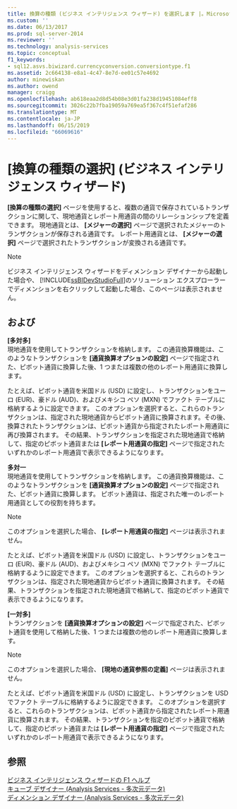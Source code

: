 ```yaml
---
title: 換算の種類 (ビジネス インテリジェンス ウィザード) を選択します |。Microsoft Docs
ms.custom: ''
ms.date: 06/13/2017
ms.prod: sql-server-2014
ms.reviewer: ''
ms.technology: analysis-services
ms.topic: conceptual
f1_keywords:
- sql12.asvs.biwizard.currencyconversion.conversiontype.f1
ms.assetid: 2c664138-e8a1-4c47-8e7d-ee01c57e4692
author: minewiskan
ms.author: owend
manager: craigg
ms.openlocfilehash: ab618eaa2d8d54b08e3d01fa238d19451084eff8
ms.sourcegitcommit: 3026c22b7fba19059a769ea5f367c4f51efaf286
ms.translationtype: MT
ms.contentlocale: ja-JP
ms.lasthandoff: 06/15/2019
ms.locfileid: "66069616"
---
```

# <a name="select-conversion-type-business-intelligence-wizard"></a>[換算の種類の選択] (ビジネス インテリジェンス ウィザード)
  **[換算の種類の選択]** ページを使用すると、複数の通貨で保存されているトランザクションに関して、現地通貨とレポート用通貨の間のリレーションシップを定義できます。 現地通貨とは、 **[メジャーの選択]** ページで選択されたメジャーのトランザクションが保存される通貨です。 レポート用通貨とは、 **[メジャーの選択]** ページで選択されたトランザクションが変換される通貨です。  
  
> [!NOTE]  
>  ビジネス インテリジェンス ウィザードをディメンション デザイナーから起動した場合や、 [!INCLUDE[ssBIDevStudioFull](../includes/ssbidevstudiofull-md.md)]のソリューション エクスプローラーでディメンションを右クリックして起動した場合、このページは表示されません。  
  
## <a name="options"></a>および  
 **[多対多]**  
 現地通貨を使用してトランザクションを格納します。 この通貨換算機能は、このようなトランザクションを **[通貨換算オプションの設定]** ページで指定された、ピボット通貨に換算した後、1 つまたは複数の他のレポート用通貨に換算します。  
  
 たとえば、ピボット通貨を米国ドル (USD) に設定し、トランザクションをユーロ (EUR)、豪ドル (AUD)、およびメキシコ ペソ (MXN) でファクト テーブルに格納するように設定できます。 このオプションを選択すると、これらのトランザクションは、指定された現地通貨からピボット通貨に換算されます。その後、換算されたトランザクションは、ピボット通貨から指定されたレポート用通貨に再び換算されます。 その結果、トランザクションを指定された現地通貨で格納して、指定のピボット通貨または **[レポート用通貨の指定]** ページで指定されたいずれかのレポート用通貨で表示できるようになります。  
  
 **多対一**  
 現地通貨を使用してトランザクションを格納します。 この通貨換算機能は、このようなトランザクションを **[通貨換算オプションの設定]** ページで指定された、ピボット通貨に換算します。 ピボット通貨は、指定された唯一のレポート用通貨としての役割を持ちます。  
  
> [!NOTE]  
>  このオプションを選択した場合、 **[レポート用通貨の指定]** ページは表示されません。  
  
 たとえば、ピボット通貨を米国ドル (USD) に設定し、トランザクションをユーロ (EUR)、豪ドル (AUD)、およびメキシコ ペソ (MXN) でファクト テーブルに格納するように設定できます。 このオプションを選択すると、これらのトランザクションは、指定された現地通貨からピボット通貨に換算されます。 その結果、トランザクションを指定された現地通貨で格納して、指定のピボット通貨で表示できるようになります。  
  
 **[一対多]**  
 トランザクションを **[通貨換算オプションの設定]** ページで指定された、ピボット通貨を使用して格納した後、1 つまたは複数の他のレポート用通貨に換算します。  
  
> [!NOTE]  
>  このオプションを選択した場合、 **[現地の通貨参照の定義]** ページは表示されません。  
  
 たとえば、ピボット通貨を米国ドル (USD) に設定し、トランザクションを USD でファクト テーブルに格納するように設定できます。 このオプションを選択すると、これらのトランザクションは、ピボット通貨から指定されたレポート用通貨に換算されます。 その結果、トランザクションを指定のピボット通貨で格納して、指定のピボット通貨または **[レポート用通貨の指定]** ページで指定されたいずれかのレポート用通貨で表示できるようになります。  
  
## <a name="see-also"></a>参照  
 [ビジネス インテリジェンス ウィザードの F1 ヘルプ](business-intelligence-wizard-f1-help.md)   
 [キューブ デザイナー &#40;Analysis Services - 多次元データ&#41;](cube-designer-analysis-services-multidimensional-data.md)   
 [ディメンション デザイナー &#40;Analysis Services - 多次元データ&#41;](dimension-designer-analysis-services-multidimensional-data.md)  
  
  
